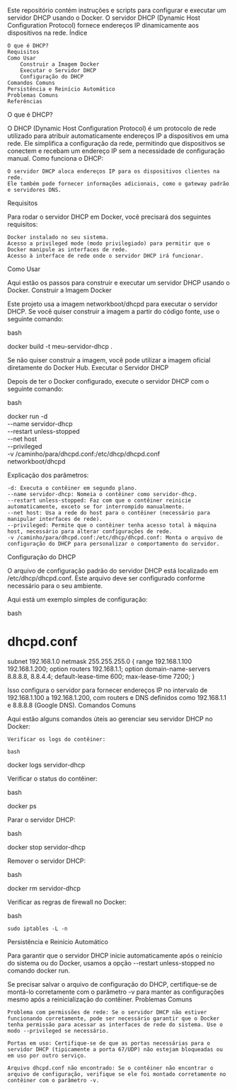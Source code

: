 Este repositório contém instruções e scripts para configurar e executar um servidor DHCP usando o Docker. O servidor DHCP (Dynamic Host Configuration Protocol) fornece endereços IP dinamicamente aos dispositivos na rede.
Índice

    O que é DHCP?
    Requisitos
    Como Usar
        Construir a Imagem Docker
        Executar o Servidor DHCP
        Configuração do DHCP
    Comandos Comuns
    Persistência e Reinício Automático
    Problemas Comuns
    Referências

O que é DHCP?

O DHCP (Dynamic Host Configuration Protocol) é um protocolo de rede utilizado para atribuir automaticamente endereços IP a dispositivos em uma rede. Ele simplifica a configuração da rede, permitindo que dispositivos se conectem e recebam um endereço IP sem a necessidade de configuração manual.
Como funciona o DHCP:

    O servidor DHCP aloca endereços IP para os dispositivos clientes na rede.
    Ele também pode fornecer informações adicionais, como o gateway padrão e servidores DNS.

Requisitos

Para rodar o servidor DHCP em Docker, você precisará dos seguintes requisitos:

    Docker instalado no seu sistema.
    Acesso a privileged mode (modo privilegiado) para permitir que o Docker manipule as interfaces de rede.
    Acesso à interface de rede onde o servidor DHCP irá funcionar.

Como Usar

Aqui estão os passos para construir e executar um servidor DHCP usando o Docker.
Construir a Imagem Docker

Este projeto usa a imagem networkboot/dhcpd para executar o servidor DHCP. Se você quiser construir a imagem a partir do código fonte, use o seguinte comando:

bash

docker build -t meu-servidor-dhcp .

Se não quiser construir a imagem, você pode utilizar a imagem oficial diretamente do Docker Hub.
Executar o Servidor DHCP

Depois de ter o Docker configurado, execute o servidor DHCP com o seguinte comando:

bash

docker run -d \
  --name servidor-dhcp \
  --restart unless-stopped \
  --net host \
  --privileged \
  -v /caminho/para/dhcpd.conf:/etc/dhcp/dhcpd.conf \
  networkboot/dhcpd

Explicação dos parâmetros:

    -d: Executa o contêiner em segundo plano.
    --name servidor-dhcp: Nomeia o contêiner como servidor-dhcp.
    --restart unless-stopped: Faz com que o contêiner reinicie automaticamente, exceto se for interrompido manualmente.
    --net host: Usa a rede do host para o contêiner (necessário para manipular interfaces de rede).
    --privileged: Permite que o contêiner tenha acesso total à máquina host, necessário para alterar configurações de rede.
    -v /caminho/para/dhcpd.conf:/etc/dhcp/dhcpd.conf: Monta o arquivo de configuração do DHCP para personalizar o comportamento do servidor.

Configuração do DHCP

O arquivo de configuração padrão do servidor DHCP está localizado em /etc/dhcp/dhcpd.conf. Este arquivo deve ser configurado conforme necessário para o seu ambiente.

Aqui está um exemplo simples de configuração:

bash

# dhcpd.conf
subnet 192.168.1.0 netmask 255.255.255.0 {
  range 192.168.1.100 192.168.1.200;
  option routers 192.168.1.1;
  option domain-name-servers 8.8.8.8, 8.8.4.4;
  default-lease-time 600;
  max-lease-time 7200;
}

Isso configura o servidor para fornecer endereços IP no intervalo de 192.168.1.100 a 192.168.1.200, com routers e DNS definidos como 192.168.1.1 e 8.8.8.8 (Google DNS).
Comandos Comuns

Aqui estão alguns comandos úteis ao gerenciar seu servidor DHCP no Docker:

    Verificar os logs do contêiner:

    bash

docker logs servidor-dhcp

Verificar o status do contêiner:

bash

docker ps

Parar o servidor DHCP:

bash

docker stop servidor-dhcp

Remover o servidor DHCP:

bash

docker rm servidor-dhcp

Verificar as regras de firewall no Docker:

bash

    sudo iptables -L -n

Persistência e Reinício Automático

Para garantir que o servidor DHCP inicie automaticamente após o reinício do sistema ou do Docker, usamos a opção --restart unless-stopped no comando docker run.

Se precisar salvar o arquivo de configuração do DHCP, certifique-se de montá-lo corretamente com o parâmetro -v para manter as configurações mesmo após a reinicialização do contêiner.
Problemas Comuns

    Problema com permissões de rede: Se o servidor DHCP não estiver funcionando corretamente, pode ser necessário garantir que o Docker tenha permissão para acessar as interfaces de rede do sistema. Use o modo --privileged se necessário.

    Portas em uso: Certifique-se de que as portas necessárias para o servidor DHCP (tipicamente a porta 67/UDP) não estejam bloqueadas ou em uso por outro serviço.

    Arquivo dhcpd.conf não encontrado: Se o contêiner não encontrar o arquivo de configuração, verifique se ele foi montado corretamente no contêiner com o parâmetro -v.
